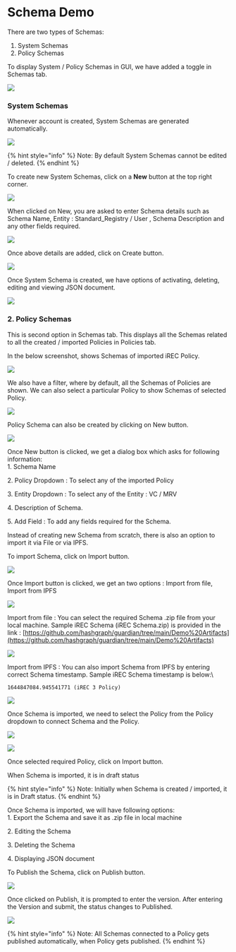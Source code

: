 # Schema Demo

There are two types of Schemas:

1. System Schemas
2. Policy Schemas

To display System / Policy Schemas in GUI, we have added a toggle in Schemas tab.

![](<../.gitbook/assets/image (3).png>)

### System Schemas

Whenever account is created, System Schemas are generated automatically.

![](<../.gitbook/assets/image (13).png>)

{% hint style="info" %}
Note: By default System Schemas cannot be edited / deleted.
{% endhint %}

To create new System Schemas, click on a **New** button at the top right corner.

![](<../.gitbook/assets/image (16).png>)

When clicked on New, you are asked to enter Schema details such as Schema Name, Entity : Standard\_Registry / User , Schema Description and any other fields required.

![](<../.gitbook/assets/image (4).png>)

Once above details are added, click on Create button.

![](<../.gitbook/assets/image (15).png>)

Once System Schema is created, we have options of activating, deleting, editing and viewing JSON document.

![](<../.gitbook/assets/image (9).png>)

### 2. Policy Schemas

This is second option in Schemas tab. This displays all the Schemas related to all the created / imported Policies in Policies tab.

In the below screenshot, shows Schemas of imported iREC Policy.

![](<../.gitbook/assets/image (19).png>)

We also have a filter, where by default, all the Schemas of Policies are shown. We can also select a particular Policy to show Schemas of selected Policy.

![](<../.gitbook/assets/image (8).png>)

Policy Schema can also be created by clicking on New button.

![](<../.gitbook/assets/image (21).png>)

Once New button is clicked, we get a dialog box which asks for following information:\
1\. Schema Name

2\. Policy Dropdown : To select any of the imported Policy

3\. Entity Dropdown : To select any of the Entity : VC / MRV

4\. Description of Schema.

5\. Add Field : To add any fields required for the Schema.

Instead of creating new Schema from scratch, there is also an option to import it via File or via IPFS.

To import Schema, click on Import button.

![](<../.gitbook/assets/image (7).png>)

Once Import button is clicked, we get an two options : Import from file, Import from IPFS

![](../.gitbook/assets/image.png)

Import from file : You can select the required Schema .zip file from your local machine. Sample iREC Schema (iREC Schema.zip) is provided in the link : [https://github.com/hashgraph/guardian/tree/main/Demo%20Artifacts](https://github.com/hashgraph/guardian/tree/main/Demo%20Artifacts)

![](<../.gitbook/assets/image (17).png>)

Import from IPFS : You can also import Schema from IPFS by entering correct Schema timestamp. Sample iREC Schema timestamp is below:\


```
1644847084.945541771 (iREC 3 Policy)
```

![](<../.gitbook/assets/image (14).png>)

Once Schema is imported, we need to select the Policy from the Policy dropdown to connect Schema and the Policy.&#x20;

![](<../.gitbook/assets/image (2).png>)

![](<../.gitbook/assets/image (11).png>)

Once selected required Policy, click on Import button.

When Schema is imported, it is in draft status

{% hint style="info" %}
Note: Initially when Schema is created / imported, it is in Draft status.
{% endhint %}

Once Schema is imported, we will have following options:\
1\. Export the Schema and save it as .zip file in local machine

2\. Editing the Schema

3\. Deleting the Schema

4\. Displaying JSON document

To Publish the Schema, click on Publish button.

![](<../.gitbook/assets/image (22).png>)

Once clicked on Publish, it is prompted to enter the version. After entering the Version and submit, the status changes to Published.

![](<../.gitbook/assets/image (18).png>)

{% hint style="info" %}
Note: All Schemas connected to a Policy gets published automatically, when Policy gets published.
{% endhint %}
